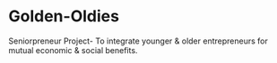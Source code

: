 # Golden-Oldies
Seniorpreneur Project- To integrate younger &amp; older entrepreneurs for mutual economic &amp; social benefits. 

